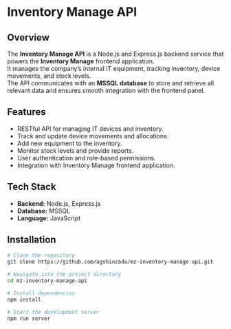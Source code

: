 # Inventory Manage API

## Overview
The **Inventory Manage API** is a Node.js and Express.js backend service that powers the **Inventory Manage** frontend application.  
It manages the company’s internal IT equipment, tracking inventory, device movements, and stock levels.  
The API communicates with an **MSSQL database** to store and retrieve all relevant data and ensures smooth integration with the frontend panel.

## Features
- RESTful API for managing IT devices and inventory.  
- Track and update device movements and allocations.  
- Add new equipment to the inventory.  
- Monitor stock levels and provide reports.  
- User authentication and role-based permissions.  
- Integration with Inventory Manage frontend application.  

## Tech Stack
- **Backend:** Node.js, Express.js  
- **Database:** MSSQL  
- **Language:** JavaScript  

## Installation
```bash
# Clone the repository
git clone https://github.com/agshinzada/mz-inventory-manage-api.git

# Navigate into the project directory
cd mz-inventory-manage-api

# Install dependencies
npm install

# Start the development server
npm run server
